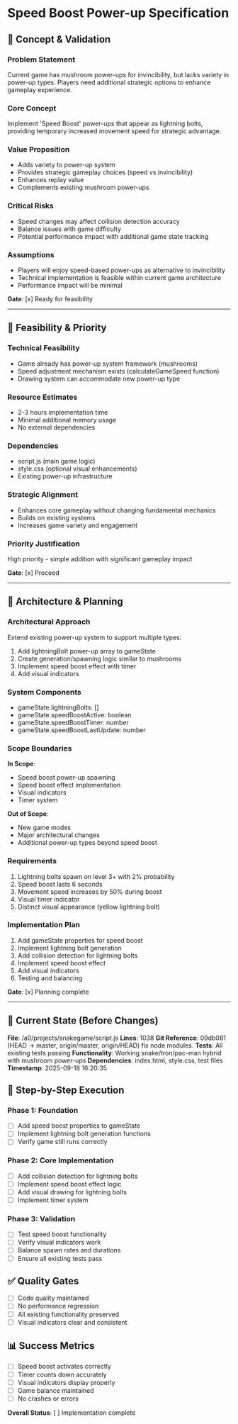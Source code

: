 # Speed Boost Power-up Specification

## 🎯 Concept & Validation

### Problem Statement
Current game has mushroom power-ups for invincibility, but lacks variety in power-up types. Players need additional strategic options to enhance gameplay experience.

### Core Concept
Implement 'Speed Boost' power-ups that appear as lightning bolts, providing temporary increased movement speed for strategic advantage.

### Value Proposition
- Adds variety to power-up system
- Provides strategic gameplay choices (speed vs invincibility)
- Enhances replay value
- Complements existing mushroom power-ups

### Critical Risks
- Speed changes may affect collision detection accuracy
- Balance issues with game difficulty
- Potential performance impact with additional game state tracking

### Assumptions
- Players will enjoy speed-based power-ups as alternative to invincibility
- Technical implementation is feasible within current game architecture
- Performance impact will be minimal

**Gate**: [x] Ready for feasibility

---

## 🎯 Feasibility & Priority

### Technical Feasibility
- Game already has power-up system framework (mushrooms)
- Speed adjustment mechanism exists (calculateGameSpeed function)
- Drawing system can accommodate new power-up type

### Resource Estimates
- 2-3 hours implementation time
- Minimal additional memory usage
- No external dependencies

### Dependencies
- script.js (main game logic)
- style.css (optional visual enhancements)
- Existing power-up infrastructure

### Strategic Alignment
- Enhances core gameplay without changing fundamental mechanics
- Builds on existing systems
- Increases game variety and engagement

### Priority Justification
High priority - simple addition with significant gameplay impact

**Gate**: [x] Proceed

---

## 🎯 Architecture & Planning

### Architectural Approach
Extend existing power-up system to support multiple types:
1. Add lightningBolt power-up array to gameState
2. Create generation/spawning logic similar to mushrooms
3. Implement speed boost effect with timer
4. Add visual indicators

### System Components
- gameState.lightningBolts: []
- gameState.speedBoostActive: boolean
- gameState.speedBoostTimer: number
- gameState.speedBoostLastUpdate: number

### Scope Boundaries
**In Scope**:
- Speed boost power-up spawning
- Speed boost effect implementation
- Visual indicators
- Timer system

**Out of Scope**:
- New game modes
- Major architectural changes
- Additional power-up types beyond speed boost

### Requirements
1. Lightning bolts spawn on level 3+ with 2% probability
2. Speed boost lasts 6 seconds
3. Movement speed increases by 50% during boost
4. Visual timer indicator
5. Distinct visual appearance (yellow lightning bolt)

### Implementation Plan
1. Add gameState properties for speed boost
2. Implement lightning bolt generation
3. Add collision detection for lightning bolts
4. Implement speed boost effect
5. Add visual indicators
6. Testing and balancing

**Gate**: [x] Planning complete

---

## 🎯 Current State (Before Changes)

**File**: /a0/projects/snakegame/script.js
**Lines**: 1038
**Git Reference**: 09db081 (HEAD -> master, origin/master, origin/HEAD) fix node modules.
**Tests**: All existing tests passing
**Functionality**: Working snake/tron/pac-man hybrid with mushroom power-ups
**Dependencies**: index.html, style.css, test files
**Timestamp**: 2025-09-18 16:20:35

## 🚀 Step-by-Step Execution

### Phase 1: Foundation
- [ ] Add speed boost properties to gameState
- [ ] Implement lightning bolt generation functions
- [ ] Verify game still runs correctly

### Phase 2: Core Implementation
- [ ] Add collision detection for lightning bolts
- [ ] Implement speed boost effect logic
- [ ] Add visual drawing for lightning bolts
- [ ] Implement timer system

### Phase 3: Validation
- [ ] Test speed boost functionality
- [ ] Verify visual indicators work
- [ ] Balance spawn rates and durations
- [ ] Ensure all existing tests pass

## ✅ Quality Gates
- [ ] Code quality maintained
- [ ] No performance regression
- [ ] All existing functionality preserved
- [ ] Visual indicators clear and consistent

## 📊 Success Metrics
- [ ] Speed boost activates correctly
- [ ] Timer counts down accurately
- [ ] Visual indicators display properly
- [ ] Game balance maintained
- [ ] No crashes or errors

**Overall Status**: [ ] Implementation complete

